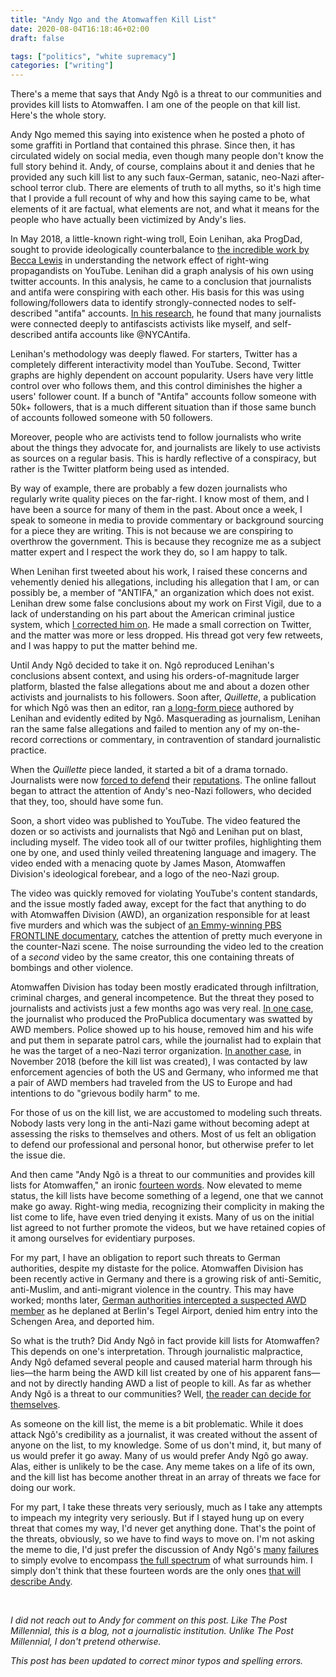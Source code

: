 ```yaml
---
title: "Andy Ngo and the Atomwaffen Kill List"
date: 2020-08-04T16:18:46+02:00
draft: false

tags: ["politics", "white supremacy"]
categories: ["writing"]
---
```


There's a meme that says that Andy Ngô is a threat to our communities and provides kill lists to Atomwaffen. I am one of the people on that kill list. Here's the whole story.

<!--more-->

Andy Ngo memed this saying into existence when he posted a photo of some graffiti in Portland that contained this phrase. Since then, it has circulated widely on social media, even though many people don't know the full story behind it. Andy, of course, complains about it and denies that he provided any such kill list to any such faux-German, satanic, neo-Nazi after-school terror club. There are elements of truth to all myths, so it's high time that I provide a full recount of why and how this saying came to be, what elements of it are factual, what elements are not, and what it means for the people who have actually been victimized by Andy's lies.

In May 2018, a little-known right-wing troll, Eoin Lenihan, aka ProgDad, sought to provide ideologically counterbalance to [the incredible work by Becca Lewis](https://datasociety.net/library/alternative-influence/) in understanding the network effect of right-wing propagandists on YouTube. Lenihan did a graph analysis of his own using twitter accounts. In this analysis, he came to a conclusion that journalists and antifa were conspiring with each other. His basis for this was using following/followers data to identify strongly-connected nodes to self-described "antifa" accounts. [In his research](http://archive.is/uPFaj), he found that many journalists were connected deeply to antifascists activists like myself, and self-described antifa accounts like @NYCAntifa.

Lenihan's methodology was deeply flawed. For starters, Twitter has a completely different interactivity model than YouTube. Second, Twitter graphs are highly dependent on account popularity. Users have very little control over who follows them, and this control diminishes the higher a users' follower count. If a bunch of "Antifa" accounts follow someone with 50k+ followers, that is a much different situation than if those same bunch of accounts followed someone with 50 followers.

Moreover, people who are activists tend to follow journalists who write about the things they advocate for, and journalists are likely to use activists as sources on a regular basis. This is hardly reflective of a conspiracy, but rather is the Twitter platform being used as intended.

By way of example, there are probably a few dozen journalists who regularly write quality pieces on the far-right. I know most of them, and I have been a source for many of them in the past. About once a week, I speak to someone in media to provide commentary or background sourcing for a piece they are writing. This is not because we are conspiring to overthrow the government. This is because they recognize me as a subject matter expert and I respect the work they do, so I am happy to talk.

When Lenihan first tweeted about his work, I raised these concerns and vehemently denied his allegations, including his allegation that I am, or can possibly be, a member of "ANTIFA," an organization which does not exist. Lenihan drew some false conclusions about my work on First Vigil, due to a lack of understanding on his part about the American criminal justice system, which [I corrected him on](https://twitter.com/EmilyGorcenski/status/1141564382180192258?s=20). He made a small correction on Twitter, and the matter was more or less dropped. His thread got very few retweets, and I was happy to put the matter behind me.

Until Andy Ngô decided to take it on. Ngô reproduced Lenihan's conclusions absent context, and using his orders-of-magnitude larger platform, blasted the false allegations about me and about a dozen other activists and journalists to his followers. Soon after, _Quillette_, a publication for which Ngô was then an editor, ran [a long-form piece](https://web.archive.org/web/20200601000142/https://quillette.com/2019/05/29/its-not-your-imagination-the-journalists-writing-about-antifa-are-often-their-cheerleaders/) authored by Lenihan and evidently edited by Ngô. Masquerading as journalism, Lenihan ran the same false allegations and failed to mention any of my on-the-record corrections or commentary, in contravention of standard journalistic practice.

When the _Quillette_ piece landed, it started a bit of a drama tornado. Journalists were now [forced to defend](https://newrepublic.com/article/154205/quillettes-antifa-journalists-list-couldve-gotten-killed) their [reputations](https://www.cjr.org/analysis/quillette-antifa-journalist-smear-campaign.php). The online fallout began to attract the attention of Andy's neo-Nazi followers, who decided that they, too, should have some fun.

Soon, a short video was published to YouTube. The video featured the dozen or so activists and journalists that Ngô and Lenihan put on blast, including myself. The video took all of our twitter profiles, highlighting them one by one, and used thinly veiled threatening language and imagery. The video ended with a menacing quote by James Mason, Atomwaffen Division's ideological forebear, and a logo of the neo-Nazi group.

The video was quickly removed for violating YouTube's content standards, and the issue mostly faded away, except for the fact that anything to do with Atomwaffen Division (AWD), an organization responsible for at least five murders and which was the subject of [an Emmy-winning PBS FRONTLINE documentary](https://www.pbs.org/wgbh/frontline/film/documenting-hate-new-american-nazis/), catches the attention of pretty much everyone in the counter-Nazi scene. The noise surrounding the video led to the creation of a _second_ video by the same creator, this one containing threats of bombings and other violence.

Atomwaffen Division has today been mostly eradicated through infiltration, criminal charges, and general incompetence. But the threat they posed to journalists and activists just a few months ago was very real. [In one case](https://www.courtlistener.com/recap/gov.uscourts.vaed.479493/gov.uscourts.vaed.479493.40.0.pdf), the journalist who produced the ProPublica documentary was swatted by AWD members. Police showed up to his house, removed him and his wife and put them in separate patrol cars, while the journalist had to explain that he was the target of a neo-Nazi terror organization. [In another case](https://www.theguardian.com/world/2019/nov/18/neo-nazi-terror-group-threatened-us-activist-germany), in November 2018 (before the kill list was created), I was contacted by law enforcement agencies of both the US and Germany, who informed me that a pair of AWD members had traveled from the US to Europe and had intentions to do "grievous bodily harm" to me.

For those of us on the kill list, we are accustomed to modeling such threats. Nobody lasts very long in the anti-Nazi game without becoming adept at assessing the risks to themselves and others. Most of us felt an obligation to defend our professional and personal honor, but otherwise prefer to let the issue die.

And then came "Andy Ngô is a threat to our communities and provides kill lists for Atomwaffen," an ironic [fourteen words](https://www.adl.org/education/references/hate-symbols/14-words). Now elevated to meme status, the kill lists have become something of a legend, one that we cannot make go away. Right-wing media, recognizing their complicity in making the list come to life, have even tried denying it exists. Many of us on the initial list agreed to not further promote the videos, but we have retained copies of it among ourselves for evidentiary purposes.

For my part, I have an obligation to report such threats to German authorities, despite my distaste for the police. Atomwaffen Division has been recently active in Germany and there is a growing risk of anti-Semitic, anti-Muslim, and anti-migrant violence in the country. This may have worked; months later, [German authorities intercepted a suspected AWD member](https://www.spiegel.de/politik/deutschland/atomwaffen-division-polizei-verweigert-mutmasslichem-us-neonazi-einreise-a-1296464.html) as he deplaned at Berlin's Tegel Airport, denied him entry into the Schengen Area, and deported him.

So what is the truth? Did Andy Ngô in fact provide kill lists for Atomwaffen? This depends on one's interpretation. Through journalistic malpractice, Andy Ngô defamed several people and caused material harm through his lies—the harm being the AWD kill list created by one of his apparent fans—and not by directly handing AWD a list of people to kill. As far as whether Andy Ngô is a threat to our communities? Well, [the reader can decide for themselves](https://www.dailydot.com/layer8/andy-ngo-patriot-prayer-attack/).

As someone on the kill list, the meme is a bit problematic. While it does attack Ngô's credibility as a journalist, it was created without the assent of anyone on the list, to my knowledge. Some of us don't mind, it, but many of us would prefer it go away. Many of us would prefer Andy Ngô go away. Alas, either is unlikely to be the case. Any meme takes on a life of its own, and the kill list has become another threat in an array of threats we face for doing our work.

For my part, I take these threats very seriously, much as I take any attempts to impeach my integrity very seriously. But if I stayed hung up on every threat that comes my way, I'd never get anything done. That's the point of the threats, obviously, so we have to find ways to move on. I'm not asking the meme to die, I'd just prefer the discussion of Andy Ngô's [many](https://www.wweek.com/news/schools/2017/05/23/a-dispute-over-a-muslim-students-remarks-costs-a-college-journalist-his-job-and-brings-national-controversy-to-portland-state-university/) [failures](https://www.washingtonexaminer.com/news/journalist-andy-ngo-out-at-quillette-after-controversial-video-surfaces) to simply evolve to encompass [the full spectrum](https://pressprogress.ca/post-millennial-journalist-was-created-by-a-computer-and-linked-to-foreign-propaganda-operation-report/) of what surrounds him. I simply don't think that these fourteen words are the only ones [that will describe Andy](https://news.knowyourmeme.com/news/andy-ngo-underfire-for-stonetoss-comic).

<br>

_I did not reach out to Andy for comment on this post. Like _The Post Millennial_, this is a blog, not a journalistic institution. Unlike _The Post Millennial_, I don't pretend otherwise._

_This post has been updated to correct minor typos and spelling errors._